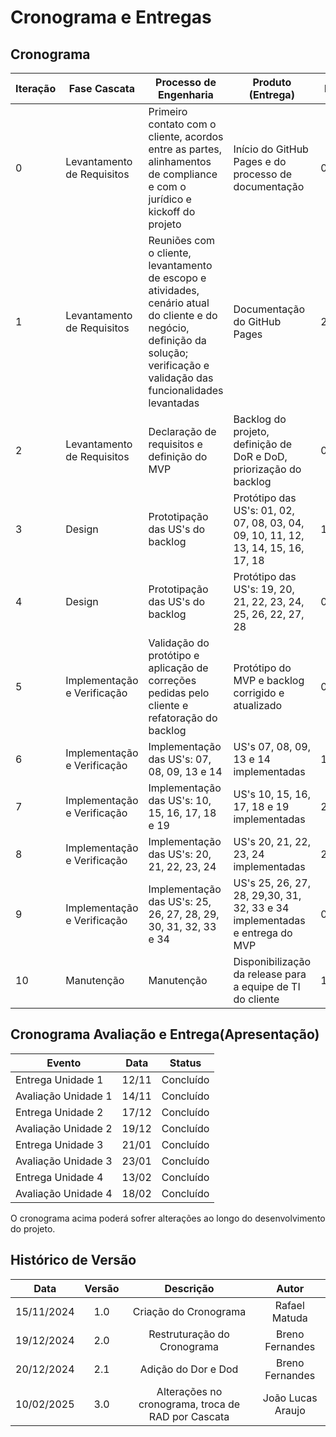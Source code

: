 # Cronograma e Entregas

## Cronograma

| Iteração | Fase Cascata                  | Processo de Engenharia                                                                 | Produto (Entrega)                                      | Data Início  | Data Fim    | Status    |
|----------|---------------------------|--------------------------------------------------------------------------------------|------------------------------------------------------|--------------|------------|-----------|
| 0        | Levantamento de Requisitos | Primeiro contato com o cliente, acordos entre as partes, alinhamentos de compliance e com o jurídico e kickoff do projeto | Início do GitHub Pages e do processo de documentação | 06/11/2024   | 20/11/2024 | Concluído |
| 1        | Levantamento de Requisitos | Reuniões com o cliente, levantamento de escopo e atividades, cenário atual do cliente e do negócio, definição da solução; verificação e validação das funcionalidades levantadas | Documentação do GitHub Pages                          | 20/11/2024   | 04/12/2024 | Concluído |
| 2        | Levantamento de Requisitos | Declaração de requisitos e definição do MVP                                          | Backlog do projeto, definição de DoR e DoD, priorização do backlog | 04/12/2024   | 18/12/2024 | Concluído |
| 3        | Design               | Prototipação das US's do backlog                                                     | Protótipo das US's: 01, 02, 07, 08, 03, 04, 09, 10, 11, 12, 13, 14, 15, 16, 17, 18 | 18/12/2024   | 01/01/2025 | Concluído |
| 4        | Design               | Prototipação das US's do backlog                                                     | Protótipo das US's: 19, 20, 21, 22, 23, 24, 25, 26, 22, 27, 28 | 01/01/2025   | 08/01/2025 | Concluído |
| 5        | Implementação e Verificação  | Validação do protótipo e aplicação de correções pedidas pelo cliente e refatoração do backlog | Protótipo do MVP e backlog corrigido e atualizado    | 08/01/2025   | 15/01/2025 | Concluído |
| 6        | Implementação e Verificação  | Implementação das US's: 07, 08, 09, 13 e 14                                | US's 07, 08, 09, 13 e 14 implementadas                  | 15/01/2025   | 22/01/2025 | Concluído  |
| 7        | Implementação e Verificação   | Implementação das US's: 10, 15, 16, 17, 18 e 19                            | US's 10, 15, 16, 17, 18 e 19 implementadas                                    | 22/01/2025   | 29/01/2025 | Concluído  |
| 8        | Implementação e Verificação  | Implementação das US's: 20, 21, 22, 23, 24                                 | US's 20, 21, 22, 23, 24 implementadas                  | 29/01/2025   | 05/02/2025 | Concluído  |
| 9       | Implementação e Verificação  | Implementação das US's: 25, 26, 27, 28, 29, 30, 31, 32, 33 e 34                                 | US's 25, 26, 27, 28, 29,30, 31, 32, 33 e 34 implementadas e entrega do MVP                  | 05/02/2025   | 12/02/2025 | Concluído  |
| 10       | Manutenção   |   Manutenção                           |Disponibilização da release para a equipe de TI do cliente                                      | 12/02/2025   | 19/02/2025 | Concluído  |




## Cronograma Avaliação e Entrega(Apresentação)

| Evento                | Data            | Status                                |
|-----------------------|-----------------|---------------------------------------|
|Entrega Unidade 1      | 12/11           |Concluído                              |
|Avaliação Unidade 1    | 14/11           |Concluído                              |
|Entrega Unidade 2      | 17/12           |Concluído                              |
|Avaliação Unidade 2    | 19/12           |Concluído                               |
|Entrega Unidade 3      | 21/01           |Concluído                               |
|Avaliação Unidade 3    | 23/01           |Concluído                               |
|Entrega Unidade 4      | 13/02           |Concluído                               |
|Avaliação Unidade 4    | 18/02           |Concluído                               |

O cronograma acima poderá sofrer alterações ao longo do desenvolvimento do projeto.

<!--

# Avaliação dos Requisitos - Primeira Entrega

## Processo de Avaliação pelo Definition of Ready (DoR)

Os requisitos selecionados para a primeira entrega foram avaliados com base no **Definition of Ready (DoR)**, para garantia de que estejam prontos para serem desenvolvidos. Abaixo estão os critérios do DoR utilizados para essa avaliação:

### Critérios do DoR:
1. **O item é independente de outros PBIs ou recursos externos?**
2. **O valor do item está claramente documentado?**
3. **A equipe conseguiu estimar o esforço necessário?**
4. **O item é pequeno o suficiente para ser concluído na Sprint?**
5. **Os critérios de aceitação são claros e testáveis?**

### Resultado da Avaliação

Todos os requisitos foram avaliados positivamente para cada critério do DoR, com exceção da validação do protótipo, que é parte integrande da próxima etapa do processo RAD.

---

## Tabela de Requisitos Avaliados

### Entrega 1

| **INDEX**  | **Independente?** | **Valor especificado?** | **Esforço Estimado?** | **Tamanho Adequado?** | **Critérios Claros?** | **Status** |
|------------|--------------------|-------------------------|-----------------------|-----------------------|-----------------------|------------|
| **US-01**  | ✅ | ✅ | ✅ | ✅ | ✅ | Pronto |
| **US-02**  | ✅ | ✅ | ✅ | ✅ | ✅ | Pronto |
| **US-03**  | ✅ | ✅ | ✅ | ✅ | ✅ | Pronto |
| **US-07**  | ✅ | ✅ | ✅ | ✅ | ✅ | Pronto |
| **US-08**  | ✅ | ✅ | ✅ | ✅ | ✅ | Pronto |
| **US-09**  | ✅ | ✅ | ✅ | ✅ |  | Pendente |
| **US-13**  | ✅ | ✅ | ✅ | ✅ | ✅ | Pronto |
| **US-14**  | ✅ | ✅ | ✅ | ✅ | ✅ | Pronto |
| **US-15**  | ✅ | ✅ | ✅ | ✅ |  | Pendente |

---

### Entrega 2

| **INDEX**  | **Independente?** | **Valor especificado?** | **Esforço Estimado?** | **Tamanho Adequado?** | **Critérios Claros?** | **Status** |
|------------|--------------------|-------------------------|-----------------------|-----------------------|-----------------------|------------|
| **US-04**  | ✅ | ✅ | ✅ | ✅ | ✅ | Pronto |
| **US-05**  | ✅ | ✅ | ✅ | ✅ | ✅ | Pronto |
| **US-06**  | ✅ | ✅ | ✅ | ✅ | ✅ | Pronto |
| **US-09**  | ✅ | ✅ |  |  |  | Pendente |
| **US-10**  | ✅ | ✅ |  |  |  | Pendente |
| **US-11**  | ✅ | ✅ |  |  |  | Pendente |
| **US-12**  | ✅ | ✅ |  |  |  | Pendente |
| **US-16**  | ✅ | ✅ |  |  |  | Pendente |
| **US-17**  | ✅ | ✅ |  |  |  | Pendente |

---

### Entrega 3

| **INDEX**  | **Independente?** | **Valor especificado?** | **Esforço Estimado?** | **Tamanho Adequado?** | **Critérios Claros?** | **Status** |
|------------|--------------------|-------------------------|-----------------------|-----------------------|-----------------------|------------|
| **US-18**  | ✅ | ✅ |  |  |  | Pendente |
| **US-19**  | ✅ | ✅ |  |  |  | Pendente |
| **US-20**  | ✅ | ✅ |  |  |  | Pendente |
| **US-21**  | ✅ | ✅ |  |  |  | Pendente |
| **US-22**  | ✅ | ✅ |  |  |  | Pendente |

---

### Entrega 4

| **INDEX**  | **Independente?** | **Valor especificado?** | **Esforço Estimado?** | **Tamanho Adequado?** | **Critérios Claros?** | **Status** |
|------------|--------------------|-------------------------|-----------------------|-----------------------|-----------------------|------------|
| **US-23**  | ✅ | ✅ |  |  |  | Pendente |
| **US-24**  | ✅ | ✅ |  |  |  | Pendente |
| **US-25**  | ✅ | ✅ |  |  |  | Pendente |
| **US-26**  | ✅ | ✅ |  |  |  | Pendente |
| **US-27**  | ✅ | ✅ |  |  |  | Pendente |
| **US-28**  | ✅ | ✅ |  |  |  | Pendente |

---

## Conclusão

Todos os requisitos (User Stories) passaram pelos critérios do Definition of Ready (DoR), com seus valores de negócio documentados, esforços estimados e critérios de aceitação validados. Para que se dê o início das atividades de desenvolvimento, o projeto precisa do desenvolvimento dos protótipos e das devidas validações com o cliente.

-->

##  Histórico de Versão

| **Data** | **Versão** | **Descrição** | **Autor** |
| :--------: | :--------: | :--------:  | :--------: | 
|      15/11/2024      |      1.0      |      Criação do Cronograma       |     Rafael Matuda    |
|      19/12/2024      |      2.0      |      Restruturação do Cronograma       |     Breno Fernandes    |
|      20/12/2024      |      2.1      |      Adição do Dor e Dod       |     Breno Fernandes    |
|      10/02/2025      |      3.0      |      Alterações no cronograma, troca de RAD por Cascata       |     João Lucas Araujo    |